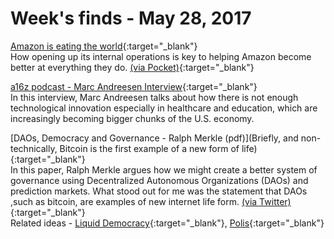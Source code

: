 # Week's finds - May 28, 2017

[Amazon is eating the world](https://techcrunch.com/2017/05/14/why-amazon-is-eating-the-world/){:target="_blank"}   
How opening up its internal operations is key to helping Amazon become better at everything they do. [(via Pocket)](getpocket.com){:target="_blank"}

[a16z podcast - Marc Andreesen Interview](http://a16z.com/2017/05/15/andreessen-primack-dc-tech-policy-summit-2017/){:target="_blank"}   
In this interview, Marc Andreesen talks about how there is not enough technological innovation especially in healthcare and education, which are increasingly becoming bigger chunks of the U.S. economy. 

[DAOs, Democracy and Governance - Ralph Merkle (pdf)](Briefly, and non-technically, Bitcoin is the first example of a new form of life){:target="_blank"}    
In this paper, Ralph Merkle argues how we might create a better system of governance using Decentralized Autonomous Organizations (DAOs) and prediction markets. What stood out for me was the statement that DAOs ,such as bitcoin, are examples of new internet life form. [(via Twitter)](https://twitter.com/AudunGulbrands1/status/868151124645294083){:target="_blank"}   
Related ideas - [Liquid Democracy](https://en.wikipedia.org/wiki/Delegative_democracy){:target="_blank"}, [Polis](https://pol.is/gov){:target="_blank"}



